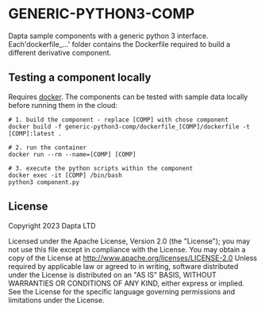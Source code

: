 # GENERIC-PYTHON3-COMP

Dapta sample components with a generic python 3 interface. 
Each'dockerfile_...' folder contains the Dockerfile required to build a different derivative component.

## Testing a component locally

Requires [docker](https://www.docker.com/get-started/). 
The components can be tested with sample data locally before running them in the cloud: 

```
# 1. build the component - replace [COMP] with chose component
docker build -f generic-python3-comp/dockerfile_[COMP]/dockerfile -t [COMP]:latest .

# 2. run the container
docker run --rm --name=[COMP] [COMP]

# 3. execute the python scripts within the component
docker exec -it [COMP] /bin/bash
python3 component.py
```

## License

Copyright 2023 Dapta LTD

Licensed under the Apache License, Version 2.0 (the "License");
you may not use this file except in compliance with the License.
You may obtain a copy of the License at
    http://www.apache.org/licenses/LICENSE-2.0
Unless required by applicable law or agreed to in writing, software
distributed under the License is distributed on an "AS IS" BASIS,
WITHOUT WARRANTIES OR CONDITIONS OF ANY KIND, either express or implied.
See the License for the specific language governing permissions and
limitations under the License.
